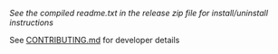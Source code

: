 *See the compiled readme.txt in the release zip file for install/uninstall instructions*
 
 See [CONTRIBUTING.md](CONTRIBUTING.md) for developer details